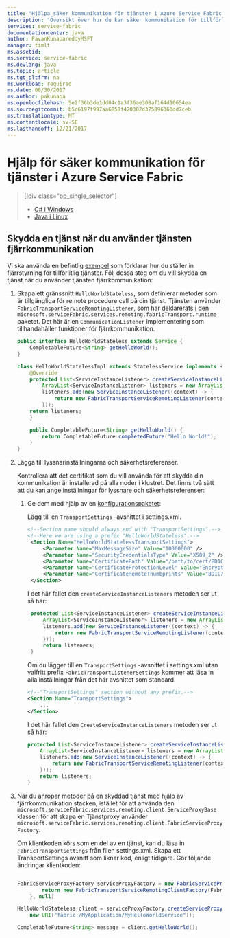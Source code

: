 ```yaml
---
title: "Hjälpa säker kommunikation för tjänster i Azure Service Fabric | Microsoft Docs"
description: "Översikt över hur du kan säker kommunikation för tillförlitlig tjänster som körs i ett Azure Service Fabric-kluster."
services: service-fabric
documentationcenter: java
author: PavanKunapareddyMSFT
manager: timlt
ms.assetid: 
ms.service: service-fabric
ms.devlang: java
ms.topic: article
ms.tgt_pltfrm: na
ms.workload: required
ms.date: 06/30/2017
ms.author: pakunapa
ms.openlocfilehash: 5e2f36b3de1dd04c1a3f36ae308af164d10654ea
ms.sourcegitcommit: b5c6197f997aa6858f420302d375896360dd7ceb
ms.translationtype: MT
ms.contentlocale: sv-SE
ms.lasthandoff: 12/21/2017
---
```

# <a name="help-secure-communication-for-services-in-azure-service-fabric"></a>Hjälp för säker kommunikation för tjänster i Azure Service Fabric
> [!div class="op_single_selector"]
> * [C# i Windows](service-fabric-reliable-services-secure-communication.md)
> * [Java i Linux](service-fabric-reliable-services-secure-communication-java.md)
>
>

## <a name="help-secure-a-service-when-youre-using-service-remoting"></a>Skydda en tjänst när du använder tjänsten fjärrkommunikation
Vi ska använda en befintlig [exempel](service-fabric-reliable-services-communication-remoting-java.md) som förklarar hur du ställer in fjärrstyrning för tillförlitlig tjänster. Följ dessa steg om du vill skydda en tjänst när du använder tjänsten fjärrkommunikation:

1. Skapa ett gränssnitt `HelloWorldStateless`, som definierar metoder som är tillgängliga för remote procedure call på din tjänst. Tjänsten använder `FabricTransportServiceRemotingListener`, som har deklarerats i den `microsoft.serviceFabric.services.remoting.fabricTransport.runtime` paketet. Det här är en `CommunicationListener` implementering som tillhandahåller funktioner för fjärrkommunikation.

    ```java
    public interface HelloWorldStateless extends Service {
        CompletableFuture<String> getHelloWorld();
    }

    class HelloWorldStatelessImpl extends StatelessService implements HelloWorldStateless {
        @Override
        protected List<ServiceInstanceListener> createServiceInstanceListeners() {
            ArrayList<ServiceInstanceListener> listeners = new ArrayList<>();
            listeners.add(new ServiceInstanceListener((context) -> {
                return new FabricTransportServiceRemotingListener(context,this);
            }));
        return listeners;
        }

        public CompletableFuture<String> getHelloWorld() {
            return CompletableFuture.completedFuture("Hello World!");
        }
    }
    ```
2. Lägga till lyssnarinställningarna och säkerhetsreferenser.

    Kontrollera att det certifikat som du vill använda för att skydda din kommunikation är installerad på alla noder i klustret. Det finns två sätt att du kan ange inställningar för lyssnare och säkerhetsreferenser:

   1. Ge dem med hjälp av en [konfigurationspaketet](service-fabric-application-and-service-manifests.md):

       Lägg till en `TransportSettings` -avsnittet i settings.xml.

       ```xml
       <!--Section name should always end with "TransportSettings".-->
       <!--Here we are using a prefix "HelloWorldStateless".-->
        <Section Name="HelloWorldStatelessTransportSettings">
            <Parameter Name="MaxMessageSize" Value="10000000" />
            <Parameter Name="SecurityCredentialsType" Value="X509_2" />
            <Parameter Name="CertificatePath" Value="/path/to/cert/BD1C71E248B8C6834C151174DECDBDC02DE1D954.crt" />
            <Parameter Name="CertificateProtectionLevel" Value="EncryptandSign" />
            <Parameter Name="CertificateRemoteThumbprints" Value="BD1C71E248B8C6834C151174DECDBDC02DE1D954" />
        </Section>

       ```

       I det här fallet den `createServiceInstanceListeners` metoden ser ut så här:

       ```java
        protected List<ServiceInstanceListener> createServiceInstanceListeners() {
            ArrayList<ServiceInstanceListener> listeners = new ArrayList<>();
            listeners.add(new ServiceInstanceListener((context) -> {
                return new FabricTransportServiceRemotingListener(context,this, FabricTransportRemotingListenerSettings.loadFrom(HelloWorldStatelessTransportSettings));
            }));
            return listeners;
        }
       ```

        Om du lägger till en `TransportSettings` -avsnittet i settings.xml utan valfritt prefix `FabricTransportListenerSettings` kommer att läsa in alla inställningar från det här avsnittet som standard.

        ```xml
        <!--"TransportSettings" section without any prefix.-->
        <Section Name="TransportSettings">
            ...
        </Section>
        ```
        I det här fallet den `CreateServiceInstanceListeners` metoden ser ut så här:

        ```java
        protected List<ServiceInstanceListener> createServiceInstanceListeners() {
            ArrayList<ServiceInstanceListener> listeners = new ArrayList<>();
            listeners.add(new ServiceInstanceListener((context) -> {
                return new FabricTransportServiceRemotingListener(context,this);
            }));
            return listeners;
        }
       ```
3. När du anropar metoder på en skyddad tjänst med hjälp av fjärrkommunikation stacken, istället för att använda den `microsoft.serviceFabric.services.remoting.client.ServiceProxyBase` klassen för att skapa en Tjänstproxy använder `microsoft.serviceFabric.services.remoting.client.FabricServiceProxyFactory`.

    Om klientkoden körs som en del av en tjänst, kan du läsa in `FabricTransportSettings` från filen settings.xml. Skapa ett TransportSettings avsnitt som liknar kod, enligt tidigare. Gör följande ändringar klientkoden:

    ```java

    FabricServiceProxyFactory serviceProxyFactory = new FabricServiceProxyFactory(c -> {
            return new FabricTransportServiceRemotingClientFactory(FabricTransportRemotingSettings.loadFrom("TransportPrefixTransportSettings"), null, null, null, null);
        }, null)

    HelloWorldStateless client = serviceProxyFactory.createServiceProxy(HelloWorldStateless.class,
        new URI("fabric:/MyApplication/MyHelloWorldService"));

    CompletableFuture<String> message = client.getHelloWorld();

    ```
